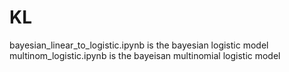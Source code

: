 # KL

bayesian_linear_to_logistic.ipynb is the bayesian logistic model
multinom_logistic.ipynb is the bayeisan multinomial logistic model

